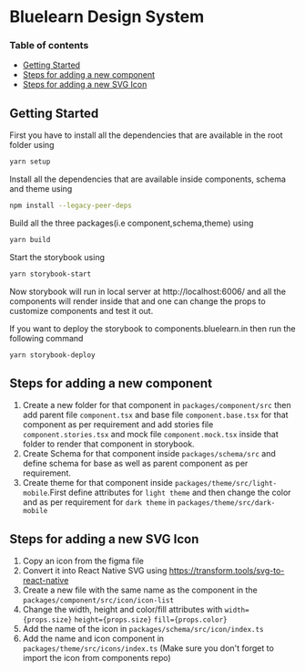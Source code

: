 # Bluelearn Design System

### Table of contents
   
  - [Getting Started](#getting-started)
  - [Steps for adding a new component](#steps-for-adding-a-new-component)
  - [Steps for adding a new SVG Icon](#steps-for-adding-a-new-svg-icon)

## Getting Started
First you have to install all the dependencies that are available in the root folder using
```sh
yarn setup
```

Install all the dependencies that are available inside components, schema and theme using
```sh
npm install --legacy-peer-deps
```

Build all the three packages(i.e component,schema,theme) using 
```sh
yarn build
```

Start the storybook using 
```sh
yarn storybook-start
```
Now storybook will run in local server at http://localhost:6006/ and all the components will render inside that and one can change the props to customize components and test it out.

If you want to deploy the storybook to components.bluelearn.in then run the following command
```sh
yarn storybook-deploy
```

## Steps for adding a new component
1. Create a new folder for that component in `packages/component/src` then add parent file `component.tsx` and base file `component.base.tsx` for that component as per requirement and add stories file `component.stories.tsx` and mock file `component.mock.tsx` inside that folder to render that component in storybook.
2. Create Schema for that component inside `packages/schema/src` and define schema for base as well as parent component as per requirement. 
3. Create theme for that component inside `packages/theme/src/light-mobile`.First define attributes for `light theme` and then change the color and as per requirement for `dark theme` in `packages/theme/src/dark-mobile`

## Steps for adding a new SVG Icon
 1. Copy an icon from the figma file
 2. Convert it into React Native SVG using https://transform.tools/svg-to-react-native
 3. Create a new file with the same name as the component in the `packages/component/src/icon/icon-list`
 4. Change the width, height and color/fill attributes with `width={props.size}` `height={props.size}` `fill={props.color}`
 5. Add the name of the icon in `packages/schema/src/icon/index.ts`
 6. Add the name and icon component in `packages/theme/src/icons/index.ts` (Make sure you don't forget to import the icon from components repo)
